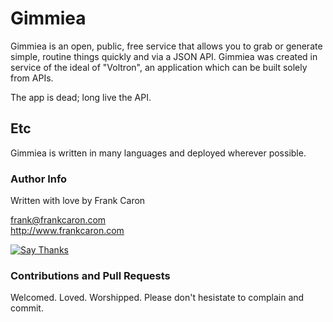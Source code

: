 Gimmiea
===========

Gimmiea is an open, public, free service that allows you to grab or generate simple, routine things quickly and via a JSON API. Gimmiea was created in service of the ideal of "Voltron", an application which can be built solely from APIs. 

The app is dead; long live the API.

## Etc

Gimmiea is written in many languages and deployed wherever possible.

### Author Info

Written with love by Frank Caron

frank@frankcaron.com  
http://www.frankcaron.com

<a href="http://twitter.com/home/?status=Thanks @frankycaron for making gimmiea: https%3A%2F%2Fgithub.com%2Ffrankcaron%2Fgimmiea"><img src="https://s3.amazonaws.com/github-thank-you-button/thank-you-button.png" alt="Say Thanks" /></a>

### Contributions and Pull Requests

Welcomed. Loved. Worshipped. Please don't hesistate to complain and commit. 
